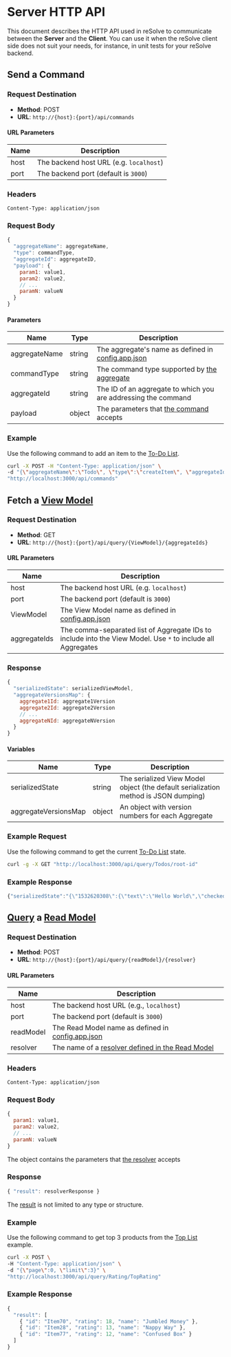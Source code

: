 # Server HTTP API

This document describes the HTTP API used in reSolve to communicate between the **Server** and the **Client**. You can use it when the reSolve client side does not suit your needs, for instance, in unit tests for your reSolve backend.


## Send a Command


### Request Destination

* **Method**: POST
* **URL**: `http://{host}:{port}/api/commands`

#### URL Parameters

| Name      | Description
| --------- | -----------------------
| host      | The backend host URL (e.g. `localhost`)
| port      | The backend port (default is `3000`)

### Headers

```
Content-Type: application/json
```

### Request Body

```javascript
{
  "aggregateName": aggregateName,
  "type": commandType,
  "aggregateId": aggregateID,
  "payload": {
    param1: value1,
    param2: value2,
    // ...
    paramN: valueN
  }
}
```

#### Parameters

|        Name   |  Type  | Description
| ------------- | ------ | ------------
| aggregateName | string | The aggregate's name as defined in [config.app.json](https://github.com/reimagined/resolve/blob/b6946c424ba24afef6bd99e2dd718c073316e7b2/examples/todo/config.app.json#L6)
| commandType   | string | The command type supported by [the aggregate](https://github.com/reimagined/resolve/blob/b6946c424ba24afef6bd99e2dd718c073316e7b2/examples/todo/common/aggregates/todo.commands.js#L2)
| aggregateId   | string | The ID of an aggregate to which you are addressing the command
| payload       | object | The parameters that [the command](https://github.com/reimagined/resolve/blob/b6946c424ba24afef6bd99e2dd718c073316e7b2/examples/todo/common/aggregates/todo.commands.js#L2) accepts



### Example

Use the following command to add an item to the [To-Do List](../examples/todo).


```sh
curl -X POST -H "Content-Type: application/json" \
-d "{\"aggregateName\":\"Todo\", \"type\":\"createItem\", \"aggregateId\":\"root-id\", \"payload\": {\"id\":`date +%s`, \"text\":\"Learn reSolve API\"}}" \
"http://localhost:3000/api/commands"
```






## Fetch a [View Model](./View%20Model.md)


### Request Destination

* **Method**: GET
* **URL**: `http://{host}:{port}/api/query/{ViewModel}/{aggregateIds}`

#### URL Parameters

| Name      | Description
| --------- | -----------------------
| host      | The backend host URL (e.g. `localhost`)
| port      | The backend port (default is `3000`)
| ViewModel | The View Model name as defined in [config.app.json](https://github.com/reimagined/resolve/blob/b6946c424ba24afef6bd99e2dd718c073316e7b2/examples/todo/config.app.json#L12)
| aggregateIds | The comma-separated list of Aggregate IDs to include into the View Model. Use `*` to include all Aggregates


### Response

```javascript
{
  "serializedState": serializedViewModel,
  "aggregateVersionsMap": {
    aggregate1Id: aggregate1Version
    aggregate2Id: aggregate2Version
    // ...
    aggregateNId: aggregateNVersion
  }
}
```


#### Variables

|        Name          |  Type  | Description
| -------------------- | ------ | ------------
| serializedState      | string | The serialized View Model object (the default serialization method is JSON dumping)
| aggregateVersionsMap | object | An object with version numbers for each Aggregate


### Example Request

Use the following command to get the current [To-Do List](../examples/todo) state.


```sh
curl -g -X GET "http://localhost:3000/api/query/Todos/root-id"
```

### Example Response

```javascript
{"serializedState":"{\"1532620308\":{\"text\":\"Hello World\",\"checked\":true},\"1532620333\":{\"text\":\"Learn reSolve API\",\"checked\":false}}","aggregateVersionsMap":{"root-id":2}}
```




## [Query](./Query.md) a [Read Model](./Read%20Model.md) 





### Request Destination

* **Method**: POST
* **URL**: `http://{host}:{port}/api/query/{readModel}/{resolver}`

#### URL Parameters

| Name      | Description
| --------- | -----------------------
| host      | The backend host URL (e.g., `localhost`)
| port      | The backend port (default is `3000`)
| readModel | The Read Model name as defined in [config.app.json](https://github.com/reimagined/resolve/blob/b6946c424ba24afef6bd99e2dd718c073316e7b2/examples/top-list/config.app.json#L12)
| resolver  | The name of a [resolver defined in the Read Model](https://github.com/reimagined/resolve/blob/b6946c424ba24afef6bd99e2dd718c073316e7b2/examples/top-list/common/read-models/rating.resolvers.js#L2)

### Headers

```
Content-Type: application/json
```

### Request Body

```javascript
{
  param1: value1,
  param2: value2,
  // ...
  paramN: valueN
}
```

The object contains the parameters that [the resolver](https://github.com/reimagined/resolve/blob/b6946c424ba24afef6bd99e2dd718c073316e7b2/examples/top-list/common/read-models/rating.resolvers.js#L2) accepts

### Response

```javascript
{ "result": resolverResponse }
```

The [result](https://github.com/reimagined/resolve/blob/b6946c424ba24afef6bd99e2dd718c073316e7b2/examples/top-list/common/read-models/rating.resolvers.js#L13) is not limited to any type or structure.

### Example

Use the following command to get top 3 products from the [Top List](../examples/top-list) example.


```sh
curl -X POST \
-H "Content-Type: application/json" \
-d "{\"page\":0, \"limit\":3}" \
"http://localhost:3000/api/query/Rating/TopRating"
```


### Example Response

```javascript
{
  "result": [
    { "id": "Item70", "rating": 18, "name": "Jumbled Money" },
    { "id": "Item28", "rating": 13, "name": "Nappy Way" },
    { "id": "Item77", "rating": 12, "name": "Confused Box" }
  ]
}

```
